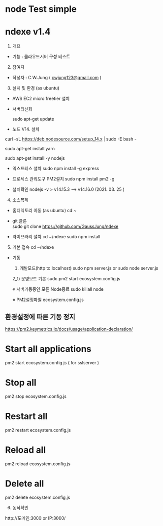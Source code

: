 ﻿# node Test simple 
# ndexe v1.4 

1. 개요 
- 기능 :  클라우드서버 구성 테스트  

2. 참여자  
- 작성자 : C.W.Jung ( cwjung123@gmail.com )

3. 설치 및 환경 (as ubuntu) 

- AWS EC2 micro freetier 설치   

- 서버최신화   

  sudo apt-get update

- 노드 V14. 설치

curl -sL https://deb.nodesource.com/setup_14.x | sudo -E bash -  

sudo apt-get install yarn  

sudo apt-get install -y nodejs  

- 익스프레스 설치
sudo npm install -g express
 
 - 프로세스 관리도구 PM2설치 
sudo npm install pm2 -g
 
- 설치확인
 nodejs -v    > v14.15.3  --> v14.16.0 (2021. 03. 25 )  

 
4. 소스복제 
- 홈디렉토리 이동 (as ubuntu)
cd ~
- git 클론   
  sudo git clone https://github.com/GaussJung/ndexe 

- 라이브러리 설치 
cd ~/ndexe
sudo npm install   
 
5. 기본 접속 
  cd ~/ndexe

- 기동     
  1) 개발모드(http to localhost) 
  sudo npm server.js
  or 
  sudo node server.js 

  2_1) 운영모드 기본
  sudo pm2 start ecosystem.config.js
    
  ※ 서버기동중인 모든 Node종료 
  sudo killall node  
   
  ※ PM2설정파일 
  ecosystem.config.js

## 환경설정에 따른 기동 정지 
https://pm2.keymetrics.io/docs/usage/application-declaration/

# Start all applications
pm2 start ecosystem.config.js ( for sslserver )

# Stop all
pm2 stop ecosystem.config.js

# Restart all
pm2 restart ecosystem.config.js

# Reload all
pm2 reload ecosystem.config.js

# Delete all
pm2 delete ecosystem.config.js 

6. 동작확인 

http://도메인:3000 or IP:3000/  
  